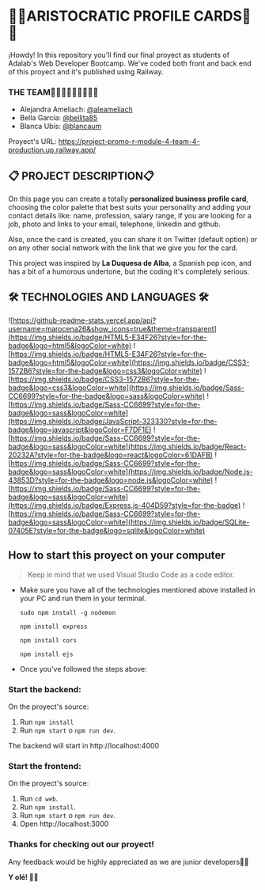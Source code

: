 # 👑🌹ARISTOCRATIC PROFILE CARDS🌹👑

¡Howdy! In this repository you'll find our final proyect as students of Adalab's Web Developer Bootcamp. We've coded both front and back end of this proyect and it's published using Railway.

### THE TEAM👩🏻‍💻👩🏻‍💻👩🏻‍💻

- Alejandra Ameliach: [@aleameliach](https://github.com/aleameliach)
- Bella García: [@bellita85](https://github.com/bellita85)
- Blanca Ubis: [@blancaum](https://github.com/blancaum)


Proyect's URL: https://project-promo-r-module-4-team-4-production.up.railway.app/


## 📋 PROJECT DESCRIPTION📋

On this page you can create a totally **personalized business profile card**, choosing the color palette that best suits your personality and adding your contact details like: name, profession, salary range, if you are looking for a job, photo and links to your email, telephone, linkedin and github.

Also, once the card is created, you can share it on Twitter (default option) or on any other social network with the link that we give you for the card.

This project was inspired by **La Duquesa de Alba**, a Spanish pop icon, and has a bit of a humorous undertone, but the coding it's completely serious. 

##  :hammer_and_wrench: TECHNOLOGIES AND LANGUAGES :hammer_and_wrench:

![https://github-readme-stats.vercel.app/api?username=marocena26&show_icons=true&theme=transparent](https://img.shields.io/badge/HTML5-E34F26?style=for-the-badge&logo=html5&logoColor=white)
![https://img.shields.io/badge/HTML5-E34F26?style=for-the-badge&logo=html5&logoColor=white](https://img.shields.io/badge/CSS3-1572B6?style=for-the-badge&logo=css3&logoColor=white)
![https://img.shields.io/badge/CSS3-1572B6?style=for-the-badge&logo=css3&logoColor=white](https://img.shields.io/badge/Sass-CC6699?style=for-the-badge&logo=sass&logoColor=white)
![https://img.shields.io/badge/Sass-CC6699?style=for-the-badge&logo=sass&logoColor=white](https://img.shields.io/badge/JavaScript-323330?style=for-the-badge&logo=javascript&logoColor=F7DF1E)
![https://img.shields.io/badge/Sass-CC6699?style=for-the-badge&logo=sass&logoColor=white](https://img.shields.io/badge/React-20232A?style=for-the-badge&logo=react&logoColor=61DAFB)
![https://img.shields.io/badge/Sass-CC6699?style=for-the-badge&logo=sass&logoColor=white](https://img.shields.io/badge/Node.js-43853D?style=for-the-badge&logo=node.js&logoColor=white)
![https://img.shields.io/badge/Sass-CC6699?style=for-the-badge&logo=sass&logoColor=white](https://img.shields.io/badge/Express.js-404D59?style=for-the-badge)
![https://img.shields.io/badge/Sass-CC6699?style=for-the-badge&logo=sass&logoColor=white](https://img.shields.io/badge/SQLite-07405E?style=for-the-badge&logo=sqlite&logoColor=white)


## How to start this proyect on your computer

> Keep in mind that we used Visual Studio Code as a code editor.

- Make sure you have all of the technologies mentioned above installed in your PC and run them in your terminal.

  `sudo npm install -g nodemon`

  `npm install express`

  `npm install cors`

  `npm install ejs`


- Once you've followed the steps above:

### Start the backend:

On the proyect's source:

1. Run `npm install`
2. Run `npm start` o `npm run dev`.

The backend will start in http://localhost:4000

### Start the frontend:

On the proyect's source:

1. Run `cd web`.
2. Run `npm install`.
3. Run `npm start` o `npm run dev`.
4. Open http://localhost:3000

### Thanks for checking out our proyect!

Any feedback would be highly appreciated as we are junior developers✍🏼 

**Y olé! 💃🏻**
